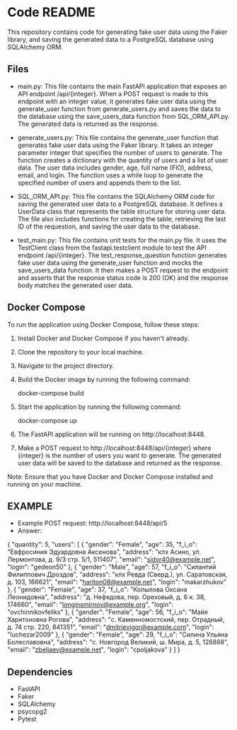 # Code README

This repository contains code for generating fake user data using the Faker library, and saving the generated data to a PostgreSQL database using SQLAlchemy ORM.

## Files

- main.py: This file contains the main FastAPI application that exposes an API endpoint /api/{integer}. When a POST request is made to this endpoint with an integer value, it generates fake user data using the generate_user function from generate_users.py and saves the data to the database using the save_users_data function from SQL_ORM_API.py. The generated data is returned as the response.

- generate_users.py: This file contains the generate_user function that generates fake user data using the Faker library. It takes an integer parameter integer that specifies the number of users to generate. The function creates a dictionary with the quantity of users and a list of user data. The user data includes gender, age, full name (FIO), address, email, and login. The function uses a while loop to generate the specified number of users and appends them to the list.

- SQL_ORM_API.py: This file contains the SQLAlchemy ORM code for saving the generated user data to a PostgreSQL database. It defines a UserData class that represents the table structure for storing user data. The file also includes functions for creating the table, retrieving the last ID of the requestion, and saving the user data to the database.

- test_main.py: This file contains unit tests for the main.py file. It uses the TestClient class from the fastapi.testclient module to test the API endpoint /api/{integer}. The test_response_question function generates fake user data using the generate_user function and mocks the save_users_data function. It then makes a POST request to the endpoint and asserts that the response status code is 200 (OK) and the response body matches the generated user data.

## Docker Compose

To run the application using Docker Compose, follow these steps:

1. Install Docker and Docker Compose if you haven't already.

2. Clone the repository to your local machine.

3. Navigate to the project directory.

4. Build the Docker image by running the following command:

   
   docker-compose build
   

5. Start the application by running the following command:

   
   docker-compose up
   

6. The FastAPI application will be running on http://localhost:8448.

7. Make a POST request to http://localhost:8448/api/{integer} where {integer} is the number of users you want to generate. The generated user data will be saved to the database and returned as the response.

Note: Ensure that you have Docker and Docker Compose installed and running on your machine.

## EXAMPLE

 - Example POST request: http://localhost:8448/api/5
 - Answer:   

{
    "quantity": 5,
    "users": [
        {
            "gender": "Female",
            "age": 35,
            "f_i_o": "Евфросиния Эдуардовна Аксенова",
            "address": "клх Асино, ул. Лермонтова, д. 9/3 стр. 5/1, 511407",
            "email": "sidor40@example.net",
            "login": "gedeon50"
        },
        {
            "gender": "Male",
            "age": 57,
            "f_i_o": "Силантий Филиппович Дроздов",
            "address": "клх Ревда (Сверд.), ул. Саратовская, д. 103, 166621",
            "email": "hariton08@example.net",
            "login": "makarzhukov"
        },
        {
            "gender": "Female",
            "age": 37,
            "f_i_o": "Копылова Оксана Леонидовна",
            "address": "д. Нефедова, пер. Ореховый, д. 6 к. 38, 174660",
            "email": "longinsmirnov@example.org",
            "login": "ovchinnikovfeliks"
        },
        {
            "gender": "Female",
            "age": 56,
            "f_i_o": "Майя Харитоновна Рогова",
            "address": "с. Каменномостский, пер. Отрадный, д. 74 стр. 220, 841351",
            "email": "dmitrievigor@example.com",
            "login": "luchezar2009"
        },
        {
            "gender": "Female",
            "age": 29,
            "f_i_o": "Силина Ульяна Болеславовна",
            "address": "с. Новгород Великий, ш. Мира, д. 5, 126868",
            "email": "zbeljaev@example.net",
            "login": "cpoljakova"
        }
    ]
}

## Dependencies

- FastAPI
- Faker
- SQLAlchemy
- psycopg2
- Pytest
